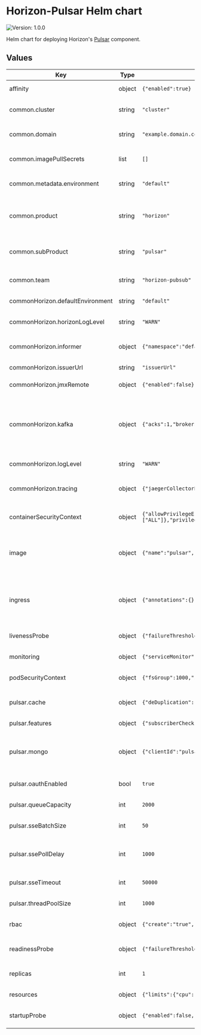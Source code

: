 # Horizon-Pulsar Helm chart

![Version: 1.0.0](https://img.shields.io/badge/Version-1.0.0-informational?style=flat-square)  

Helm chart for deploying Horizon's [Pulsar](https://github.com/telekom/pubsub-horizon-pulsar) component.

## Values

| Key                              | Type   | Default                                                                                                                                                                      | Description                                                                                                                                                                          |
|----------------------------------|--------|------------------------------------------------------------------------------------------------------------------------------------------------------------------------------|--------------------------------------------------------------------------------------------------------------------------------------------------------------------------------------|
| affinity                         | object | `{"enabled":true}`                                                                                                                                                           | Affinity: Configures settings related to affinity.                                                                                                                                   |
| common.cluster                   | string | `"cluster"`                                                                                                                                                                  | Cluster: The name of the cluster where the resource is running.                                                                                                                      |
| common.domain                    | string | `"example.domain.com"`                                                                                                                                                       | Domain: The domain under which the resource is hosted.                                                                                                                               |
| common.imagePullSecrets          | list   | `[]`                                                                                                                                                                         | ImagePullSecrets: Defines image pull secrets for different clusters.                                                                                                                 |
| common.metadata.environment      | string | `"default"`                                                                                                                                                                  | Metadata environment: The environment in which the resource is deployed.                                                                                                             |
| common.product                   | string | `"horizon"`                                                                                                                                                                  | Main product: The main product to which the resource belongs. The product is identified as Horizon.                                                                                  |
| common.subProduct                | string | `"pulsar"`                                                                                                                                                                   | Sub product: Subproduct of the main product Horizon. In this helm chart the subproduct is Pulsar.                                                                                    |
| common.team                      | string | `"horizon-pubsub"`                                                                                                                                                           | Team: The team for managing and developing Horizon.                                                                                                                                  |
| commonHorizon.defaultEnvironment | string | `"default"`                                                                                                                                                                  | Environment: Sets the default environment.                                                                                                                                           |
| commonHorizon.horizonLogLevel    | string | `"WARN"`                                                                                                                                                                     | Logging: Sets the log level for Horizon specific logging.                                                                                                                            |
| commonHorizon.informer           | object | `{"namespace":"default"}`                                                                                                                                                    | Informer: Specifies namespace for the informer.                                                                                                                                      |
| commonHorizon.issuerUrl          | string | `"issuerUrl"`                                                                                                                                                                | IssuerUrl: Sets the issuerUrl.                                                                                                                                                       |
| commonHorizon.jmxRemote          | object | `{"enabled":false}`                                                                                                                                                          | JMX: Enables or disables JMX remote configuration.                                                                                                                                   |
| commonHorizon.kafka              | object | `{"acks":1,"brokers":"kafka:9092","compression":{"enabled":true,"type":"snappy"},"groupId":"pulsar","lingerMs":5}`                                                           | Kafka configuration: Specifies Kafka broker details for common Horizon settings, including broker addresses, groupId, linger time, acknowledgment settings, and compression options. |
| commonHorizon.logLevel           | string | `"WARN"`                                                                                                                                                                     | Logging: Sets the log level for general logging.                                                                                                                                     |
| commonHorizon.tracing            | object | `{"jaegerCollectorBaseUrl":"http://localhost:14268","samplerProbability":"1.0"}`                                                                                             | Tracing: Configures tracing settings, including Jaeger collector base URL, and sampler probability.                                                                                  |
| containerSecurityContext         | object | `{"allowPrivilegeEscalation":false,"capabilities":{"drop":["ALL"]},"privileged":false,"readOnlyRootFilesystem":true,"runAsGroup":1000,"runAsNonRoot":true,"runAsUser":1000}` | ContainerSecurityContext: Security context set for the container.                                                                                                                    |
| image                            | object | `{"name":"pulsar","organization":"internal/example/horizon","pullPolicy":"IfNotPresent","repository":"example.devops.company.de","tag":"develop"}`                           | Image configuration for "pulsar" deployment: Specifies the image details such as repository, organization, name, tag, and pull policy.                                               |
| ingress                          | object | `{"annotations":{},"enabled":false,"hostname":null,"isCaaS":false}`                                                                                                          | Ingress: Specifies whether ingress is enabled, sets the hostname, annotations, and indicates whether it is designed for CaaS (Container as a Service).                               |
| livenessProbe                    | object | `{"failureThreshold":8,"initialDelaySeconds":20,"periodSeconds":10}`                                                                                                         | LivenessProbe: Kubernetes Liveness Probe configuration.                                                                                                                              |
| monitoring                       | object | `{"serviceMonitor":{"enabled":true,"selector":"selector"}}`                                                                                                                  | Monitoring: ServiceMonitor configuration.                                                                                                                                            |
| podSecurityContext               | object | `{"fsGroup":1000,"supplementalGroups":[1000]}`                                                                                                                               | PodSecurityContext: Security context set for the pod.                                                                                                                                |
| pulsar.cache                     | object | `{"deDuplication":{"enabled":true}}`                                                                                                                                         | Cache configuration: Enable cache data deduplication.                                                                                                                                |
| pulsar.features                  | object | `{"subscriberCheck":true}`                                                                                                                                                   | Features: Enabled subscriberValidationCheck.                                                                                                                                         |
| pulsar.mongo                     | object | `{"clientId":"pulsar","enabled":true,"url":"mongodbUrl"}`                                                                                                                    | Mongo configuration: Enable mongo config and set clientId and mongo URL for mongo configuration.                                                                                     |
| pulsar.oauthEnabled              | bool   | `true`                                                                                                                                                                       | Oauth enabled: Enables or disables OAuth authentication.                                                                                                                             |
| pulsar.queueCapacity             | int    | `2000`                                                                                                                                                                       | QueueCapacity: Specifies the capacity of the queue.                                                                                                                                  |
| pulsar.sseBatchSize              | int    | `50`                                                                                                                                                                         | SseBatchSize: Specifies the batch size for Server-Sent Events (SSE).                                                                                                                 |
| pulsar.ssePollDelay              | int    | `1000`                                                                                                                                                                       | SsePollDelay: Specifies the polling delay in milliseconds for Server-Sent Events (SSE).                                                                                              |
| pulsar.sseTimeout                | int    | `50000`                                                                                                                                                                      | SseTimeout: Specifies the timeout in milliseconds for Server-Sent Events (SSE).                                                                                                      |
| pulsar.threadPoolSize            | int    | `1000`                                                                                                                                                                       | ThreadPoolSize: Specifies the size of the thread pool.                                                                                                                               |
| rbac                             | object | `{"create":"true","serviceAccountName":null}`                                                                                                                                | RBAC: Configures settings related to RBAC (Role-Based Access Control).                                                                                                               |
| readinessProbe                   | object | `{"failureThreshold":8,"initialDelaySeconds":20,"periodSeconds":10}`                                                                                                         | ReadinessProbe: Kubernetes Readiness Probe configuration.                                                                                                                            |
| replicas                         | int    | `1`                                                                                                                                                                          | Deployment replicas: Sets the number of replicas for the deployment.                                                                                                                 |
| resources                        | object | `{"limits":{"cpu":1,"memory":"500Mi"},"requests":{"cpu":"50m","memory":"200Mi"}}`                                                                                            | Resources: Resource limits and requests.                                                                                                                                             |
| startupProbe                     | object | `{"enabled":false,"failureThreshold":75,"initialDelaySeconds":0,"periodSeconds":1}`                                                                                          | StartupProbe: Kubernetes Startup Probe configuration.                                                                                                                                |

